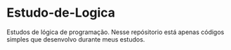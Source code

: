 # Estudo-de-Logica
Estudos de lógica de programação. Nesse repósitorio está apenas códigos simples que desenvolvo durante meus estudos.
